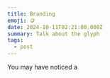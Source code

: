 ```yaml
---
title: Branding
emoji: 🪙
date: 2024-10-11T02:21:00.000Z
summary: Talk about the glyph
tags:
  - post
---
```

You may have noticed a
